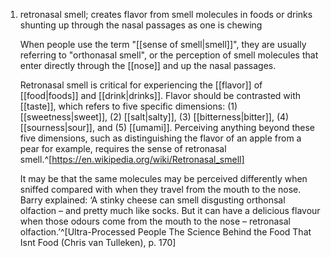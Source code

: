1. retronasal smell; creates flavor from smell molecules in foods or drinks shunting up through the nasal passages as one is chewing
   
   When people use the term "[[sense of smell|smell]]", they are usually referring to "orthonasal smell", or the perception of smell molecules that enter directly through the [[nose]] and up the nasal passages.
   
   Retronasal smell is critical for experiencing the [[flavor]] of [[food|foods]] and [[drink|drinks]]. Flavor should be contrasted with [[taste]], which refers to five specific dimensions: (1) [[sweetness|sweet]], (2) [[salt|salty]], (3) [[bitterness|bitter]], (4) [[sourness|sour]], and (5) [[umami]]. Perceiving anything beyond these five dimensions, such as distinguishing the flavor of an apple from a pear for example, requires the sense of retronasal smell.^[https://en.wikipedia.org/wiki/Retronasal_smell]
   
   It may be that the same molecules may be perceived differently when sniffed compared with when they travel from the mouth to the nose. Barry explained: ‘A stinky cheese can smell disgusting orthonsal olfaction – and pretty much like socks. But it can have a delicious flavour when those odours come from the mouth to the nose – retronasal olfaction.’^[Ultra-Processed People The Science Behind the Food That Isnt Food (Chris van Tulleken), p. 170]